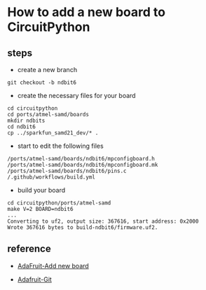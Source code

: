 # How to add a new board to CircuitPython

## steps

* create a new branch

```
git checkout -b ndbit6
```

* create the necessary files for your board

```
cd circuitpython
cd ports/atmel-samd/boards
mkdir ndbits
cd ndbit6
cp ../sparkfun_samd21_dev/* .
```

* start to edit the following files

```
/ports/atmel-samd/boards/ndbit6/mpconfigboard.h
/ports/atmel-samd/boards/ndbit6/mpconfigboard.mk
/ports/atmel-samd/boards/ndbit6/pins.c
/.github/workflows/build.yml
```

* build your board

```
cd circuitpython/ports/atmel-samd
make V=2 BOARD=ndbit6
...
Converting to uf2, output size: 367616, start address: 0x2000
Wrote 367616 bytes to build-ndbit6/firmware.uf2.
```

## reference

* [AdaFruit-Add new board](https://learn.adafruit.com/how-to-add-a-new-board-to-circuitpython/overview)

* [Adafruit-Git](https://learn.adafruit.com/contribute-to-circuitpython-with-git-and-github/grab-your-fork)

